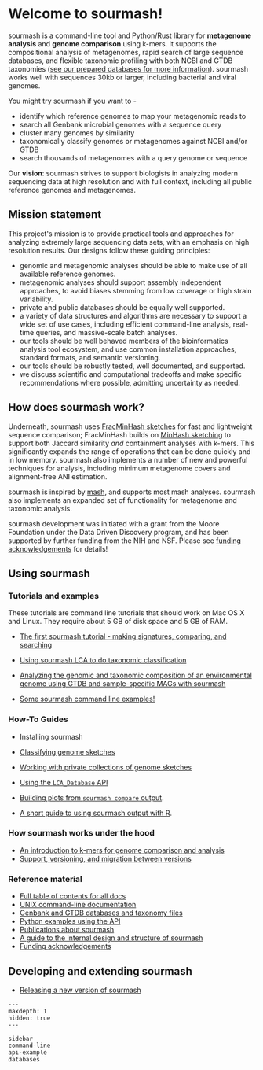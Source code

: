 # Welcome to sourmash!

sourmash is a command-line tool and Python/Rust library for
**metagenome analysis** and **genome comparison** using k-mers.  It
supports the compositional analysis of metagenomes, rapid search of
large sequence databases, and flexible taxonomic profiling with both
NCBI and GTDB taxonomies
([see our prepared databases for more information](databases.md)). sourmash
works well with sequences 30kb or larger, including bacterial and
viral genomes.

You might try sourmash if you want to -

* identify which reference genomes to map your metagenomic reads to
* search all Genbank microbial genomes with a sequence query
* cluster many genomes by similarity
* taxonomically classify genomes or metagenomes against NCBI and/or GTDB
* search thousands of metagenomes with a query genome or sequence

Our **vision**: sourmash strives to support biologists in analyzing
modern sequencing data at high resolution and with full context,
including all public reference genomes and metagenomes.

## Mission statement

This project's mission is to provide practical tools and approaches for
analyzing extremely large sequencing data sets, with an emphasis on
high resolution results. Our designs follow these guiding principles:

* genomic and metagenomic analyses should be able to make use of all
  available reference genomes.
* metagenomic analyses should support assembly independent approaches,
  to avoid biases stemming from low coverage or high strain
  variability.
* private and public databases should be equally well supported.
* a variety of data structures and algorithms are necessary to support
  a wide set of use cases, including efficient command-line analysis,
  real-time queries, and massive-scale batch analyses.
* our tools should be well behaved members of the bioinformatics
  analysis tool ecosystem, and use common installation approaches,
  standard formats, and semantic versioning.
* our tools should be robustly tested, well documented, and supported.
* we discuss scientific and computational tradeoffs and make specific
  recommendations where possible, admitting uncertainty as needed.

## How does sourmash work?

Underneath, sourmash uses [FracMinHash sketches](https://www.biorxiv.org/content/10.1101/2022.01.11.475838) for fast and
lightweight sequence comparison; FracMinHash builds on
[MinHash sketching](https://en.wikipedia.org/wiki/MinHash) to support both Jaccard similarity
_and_ containment analyses with k-mers.  This significantly expands
the range of operations that can be done quickly and in low
memory. sourmash also implements a number of new and powerful techniques
for analysis, including minimum metagenome covers and alignment-free ANI
estimation.

sourmash is inspired by [mash](https://mash.readthedocs.io), and
supports most mash analyses. sourmash also implements an expanded set
of functionality for metagenome and taxonomic analysis.

sourmash development was initiated with a grant from the Moore
Foundation under the Data Driven Discovery program, and has been
supported by further funding from the NIH and NSF. Please see
[funding acknowledgements](funding.md) for details!

## Using sourmash

<!-- Please remember to add things to sidebar.md ;) -->

### Tutorials and examples

These tutorials are command line tutorials that should work on Mac OS
X and Linux. They require about 5 GB of disk space and 5 GB of RAM.

* [The first sourmash tutorial - making signatures, comparing, and searching](tutorial-basic.md)

* [Using sourmash LCA to do taxonomic classification](tutorials-lca.md)

* [Analyzing the genomic and taxonomic composition of an environmental genome using GTDB and sample-specific MAGs with sourmash](tutorial-lemonade.md)

* [Some sourmash command line examples!](sourmash-examples.ipynb)

### How-To Guides

* Installing sourmash

* [Classifying genome sketches](classifying-signatures.md)

* [Working with private collections of genome sketches](sourmash-collections.ipynb)

* [Using the `LCA_Database` API](using-LCA-database-API.ipynb)

* [Building plots from `sourmash compare` output](plotting-compare.ipynb).

* [A short guide to using sourmash output with R](other-languages.md).

### How sourmash works under the hood

* [An introduction to k-mers for genome comparison and analysis](kmers-and-minhash.ipynb)
* [Support, versioning, and migration between versions](support.md)

### Reference material

* [Full table of contents for all docs](toc.md)
* [UNIX command-line documentation](command-line.md)
* [Genbank and GTDB databases and taxonomy files](databases.md)
* [Python examples using the API](api-example.md)
* [Publications about sourmash](publications.md)
* [A guide to the internal design and structure of sourmash](sourmash-internals.md)
* [Funding acknowledgements](funding.md)

## Developing and extending sourmash

* [Releasing a new version of sourmash](release.md)

<!--

This toctree sets the sidebar menu, but is otherwise hidden so that it
doesn't show up redundantly at the bottom of the index page.

-->

```{toctree}
---
maxdepth: 1
hidden: true
---

sidebar
command-line
api-example
databases
```
